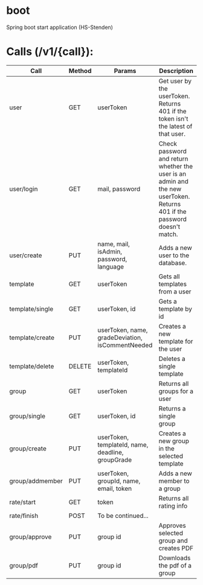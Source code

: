 # boot
Spring boot start application (HS-Stenden)




# Calls (/v1/{call}):		


| Call | Method | Params | Description |
| --- | --- | --- | --- |
| user	| GET | userToken | Get user by the userToken. Returns 401 if the token isn't the latest of that user. |
| user/login	| GET		| mail, password	| Check password and return whether the user is an admin and the new userToken. Returns 401 if the password doesn't match. |
| user/create		| PUT			| name, mail, isAdmin, password, language |	Adds a new user to the database. |
| template | GET | userToken | Gets all templates from a user |
| template/single | GET | userToken, id | Gets a template by id|
| template/create | PUT | userToken, name, gradeDeviation, isCommentNeeded | Creates a new template for the user |
| template/delete | DELETE | userToken, templateId | Deletes a single template |
| group	 | GET | userToken | Returns all groups for a user |
| group/single | GET | userToken, id | Returns a single group |
| group/create | PUT | userToken, templateId, name, deadline, groupGrade | Creates a new group in the selected template|
| group/addmember | PUT	| userToken, groupId, name, email, token | Adds a new member to a group |
| rate/start | GET | token | Returns all rating info |
| rate/finish |	POST	 | To be continued... |
| group/approve |	PUT	 | group id | Approves selected group and creates PDF |
| group/pdf |	PUT | group id | Downloads the pdf of a group |
